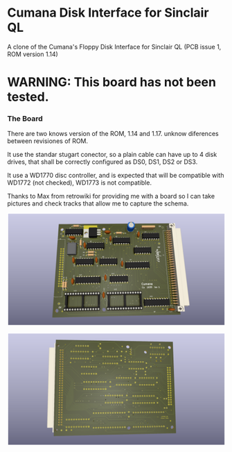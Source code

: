 # Cumana Disk Interface for Sinclair QL

A clone of the Cumana's Floppy Disk Interface for Sinclair QL
(PCB issue 1, ROM version 1.14)

# WARNING: This board has not been tested.


### The Board

There are two knows version of the ROM, 1.14 and 1.17. unknow diferences between revisiones of ROM.

It use the standar stugart conector, so a plain cable can have up to 4 disk drives, that shall be correctly configured as DS0, DS1, DS2 or DS3.

It use a WD1770 disc controller, and is expected that will be compatible with WD1772 (not checked), WD1773 is not compatible.

Thanks to Max from retrowiki for providing me with a board so I can take pictures and check tracks  that allow me to capture the schema.

![My image](ql_Cumana_F.png)

![My image](ql_Cumana_B.png)


